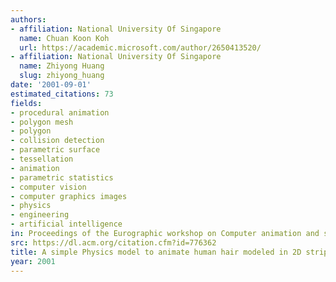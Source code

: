 ```yaml
---
authors:
- affiliation: National University Of Singapore
  name: Chuan Koon Koh
  url: https://academic.microsoft.com/author/2650413520/
- affiliation: National University Of Singapore
  name: Zhiyong Huang
  slug: zhiyong_huang
date: '2001-09-01'
estimated_citations: 73
fields:
- procedural animation
- polygon mesh
- polygon
- collision detection
- parametric surface
- tessellation
- animation
- parametric statistics
- computer vision
- computer graphics images
- physics
- engineering
- artificial intelligence
in: Proceedings of the Eurographic workshop on Computer animation and simulation
src: https://dl.acm.org/citation.cfm?id=776362
title: A simple Physics model to animate human hair modeled in 2D strips in real time
year: 2001
---
```

